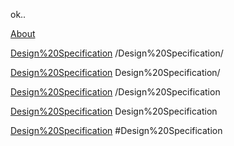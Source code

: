 ok.. 

[About](/about/)

[Design%20Specification](/Design%20Specification/)    /Design%20Specification/

[Design%20Specification](Design%20Specification/)     Design%20Specification/

[Design%20Specification](/Design%20Specification)     /Design%20Specification

[Design%20Specification](Design%20Specification)      Design%20Specification

[Design%20Specification](#Design%20Specification)    #Design%20Specification